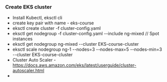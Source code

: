 ### Create EKS cluster

* Install Kubectl, eksctl cli
* create key pair with name - eks-course
* eksctl create cluster -f cluster-config.yaml
* eksctl get nodegroup -f cluster-config.yaml --include ng-mixed // Spot instances
* eksctl get nodegroup ng-mixed --cluster EKS-course-cluster
* eksctl scale nodegroup ng-1 --nodes=3 --nodes-max=5 --nodes-min=3 --cluster EKS-course-cluster
* Cluster Auto Scaler - https://docs.aws.amazon.com/eks/latest/userguide/cluster-autoscaler.html
* 
